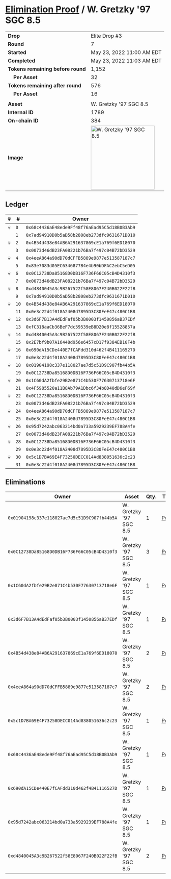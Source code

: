 # [Elimination Proof](./readme.md) / W. Gretzky &#039;97 SGC 8.5

|||
|---|---|
| **Drop** | Elite Drop #3 |
| **Round** | 7 |
| **Started** | May 23, 2022 11:00 AM EDT |
| **Completed** | May 23, 2022 11:03 AM EDT |
| **Tokens remaining before round** | 1,152 |
| **&nbsp;&nbsp;&nbsp;&nbsp;Per Asset** | 32 |
| **Tokens remaining after round** | 576 |
| **&nbsp;&nbsp;&nbsp;&nbsp;Per Asset** | 16 |
| | |
| **Asset** | W. Gretzky &#039;97 SGC 8.5 |
| **Internal ID** | 1789 |
| **On-chain ID** | 384 |
| **Image** | <img src="https://tcdn.blokpax.com/9648a5d9-1854-4ea2-a3e3-569fc461322a/966fb7ccb550c16f8233987450a65e1d60d87ec797f6d3deb3c8ed636b3eebe8.png" height="200" alt="W. Gretzky &#039;97 SGC 8.5" /> |

## Ledger

| 💀 | # | Owner |
| --- | --- | --- |
| 💀 | `0` | `0x68c4436aE48ede9Ff48f76aEad95C5d18B0B3Ab9` |
|  | `1` | `0x7ad94910D0b5aD58b2808eb273dfc9631671D010` |
| 💀 | `2` | `0x4B54d438e84AB6A291637869cE1a769f6ED18070` |
|  | `3` | `0x0073d46dB23FA08221b76Ba7f497c04B72bD3529` |
| 💀 | `4` | `0x4eeA864a90dD70dCFFB5889e9877e513587187c7` |
|  | `5` | `0x83e7083d05EC6346877B4e4b90bDFAC2ebC5eD05` |
| 💀 | `6` | `0x0C12738Da85168D0DB16F736F66C05cB4D4310f3` |
|  | `7` | `0x0073d46dB23FA08221b76Ba7f497c04B72bD3529` |
| 💀 | `8` | `0xd4840045A3c9B267522f58E8067F240B022F22fB` |
|  | `9` | `0x7ad94910D0b5aD58b2808eb273dfc9631671D010` |
| 💀 | `10` | `0x4B54d438e84AB6A291637869cE1a769f6ED18070` |
|  | `11` | `0x0e3c22d4f018A2408d7895D3C80FeE47c480C1B8` |
| 💀 | `12` | `0x3d6F7B13A4dEdFaf05b3B0003f1450856aB37EDf` |
|  | `13` | `0xfC318aaCb36BeF7dc59539eB8D20e8f15528857a` |
| 💀 | `14` | `0xd4840045A3c9B267522f58E8067F240B022F22fB` |
|  | `15` | `0x2E7bf9b07A16448d956e6457cD17f9384EB10F4b` |
| 💀 | `16` | `0x690dA15CDe440E7fCAFdd310d462f4B41116527D` |
|  | `17` | `0x0e3c22d4f018A2408d7895D3C80FeE47c480C1B8` |
| 💀 | `18` | `0x01904198c337e118027ae7d5c51D9C907fb44b5A` |
|  | `19` | `0x0C12738Da85168D0DB16F736F66C05cB4D4310f3` |
| 💀 | `20` | `0x1C60dA2fbfe29B2e871C4b530F77630713718e6F` |
|  | `21` | `0x4F5985520a11B8Ab79A1Dbc6f34b8D40dD6eF69f` |
| 💀 | `22` | `0x0C12738Da85168D0DB16F736F66C05cB4D4310f3` |
|  | `23` | `0x0073d46dB23FA08221b76Ba7f497c04B72bD3529` |
| 💀 | `24` | `0x4eeA864a90dD70dCFFB5889e9877e513587187c7` |
|  | `25` | `0x0e3c22d4f018A2408d7895D3C80FeE47c480C1B8` |
| 💀 | `26` | `0x95d7242abc063214bd0a733a5929239EF788A4fe` |
|  | `27` | `0x0073d46dB23FA08221b76Ba7f497c04B72bD3529` |
| 💀 | `28` | `0x0C12738Da85168D0DB16F736F66C05cB4D4310f3` |
|  | `29` | `0x0e3c22d4f018A2408d7895D3C80FeE47c480C1B8` |
| 💀 | `30` | `0x5c1D7BA69E4F73250DECC014Ad838051636c2c23` |
|  | `31` | `0x0e3c22d4f018A2408d7895D3C80FeE47c480C1B8` |


## Eliminations

| Owner | Asset | Qty. | Transaction |
| --- | --- | --- | --- |
| `0x01904198c337e118027ae7d5c51D9C907fb44b5A` | W. Gretzky '97 SGC 8.5 | 1 | [Polygonscan](https://polygonscan.com/tx/0xf357f8941f583e4a93b731f070ecee8fb65bf2625b8f7c2e9bfa413beaf60620) |
| `0x0C12738Da85168D0DB16F736F66C05cB4D4310f3` | W. Gretzky '97 SGC 8.5 | 3 | [Polygonscan](https://polygonscan.com/tx/0x6ce53580c65df079f4c3f6e5b5037def53eec7d9d300e47d325d5487a2f09f1b) |
| `0x1C60dA2fbfe29B2e871C4b530F77630713718e6F` | W. Gretzky '97 SGC 8.5 | 1 | [Polygonscan](https://polygonscan.com/tx/0xf220ec4361a9bc7c263b54585e142b7069febd6cdef07cfa2051d01d28d580cc) |
| `0x3d6F7B13A4dEdFaf05b3B0003f1450856aB37EDf` | W. Gretzky '97 SGC 8.5 | 1 | [Polygonscan](https://polygonscan.com/tx/0x52b7801dd623e335abdeb891fea5c113f636ff8990104b8443748901df23a46c) |
| `0x4B54d438e84AB6A291637869cE1a769f6ED18070` | W. Gretzky '97 SGC 8.5 | 2 | [Polygonscan](https://polygonscan.com/tx/0x932c484df9961fded9757d96b3522f221a3554f4ff3c7d488cb9b266ce456cdd) |
| `0x4eeA864a90dD70dCFFB5889e9877e513587187c7` | W. Gretzky '97 SGC 8.5 | 2 | [Polygonscan](https://polygonscan.com/tx/0xf602db3bfaf07939a5df4de71f78d875f4894711a56339b52aee95d40f30e213) |
| `0x5c1D7BA69E4F73250DECC014Ad838051636c2c23` | W. Gretzky '97 SGC 8.5 | 1 | [Polygonscan](https://polygonscan.com/tx/0x03452e61c8e18da5785c71e83b2c42ef14f014330a5ad3d2fa1e1b8ad477a055) |
| `0x68c4436aE48ede9Ff48f76aEad95C5d18B0B3Ab9` | W. Gretzky '97 SGC 8.5 | 1 | [Polygonscan](https://polygonscan.com/tx/0xf64cc3d9762a5060e242f5c019772632c7b3ce0f754668c7cbe8c57e5f016a2a) |
| `0x690dA15CDe440E7fCAFdd310d462f4B41116527D` | W. Gretzky '97 SGC 8.5 | 1 | [Polygonscan](https://polygonscan.com/tx/0xa8a7c44e8d69ff1c44b2c98f6bc1688648ab3cdb83bdfccffdfc00150158c8f4) |
| `0x95d7242abc063214bd0a733a5929239EF788A4fe` | W. Gretzky '97 SGC 8.5 | 1 | [Polygonscan](https://polygonscan.com/tx/0xd1f5f4a91cafa2a6846cca9a560d7c9d6470c001e35d6f47114d8e848ef39bc5) |
| `0xd4840045A3c9B267522f58E8067F240B022F22fB` | W. Gretzky '97 SGC 8.5 | 2 | [Polygonscan](https://polygonscan.com/tx/0x0e99579e20afb4b29dc060e11d0e26f8e01c9c6adb44f95d018db37a08de96b8) |
